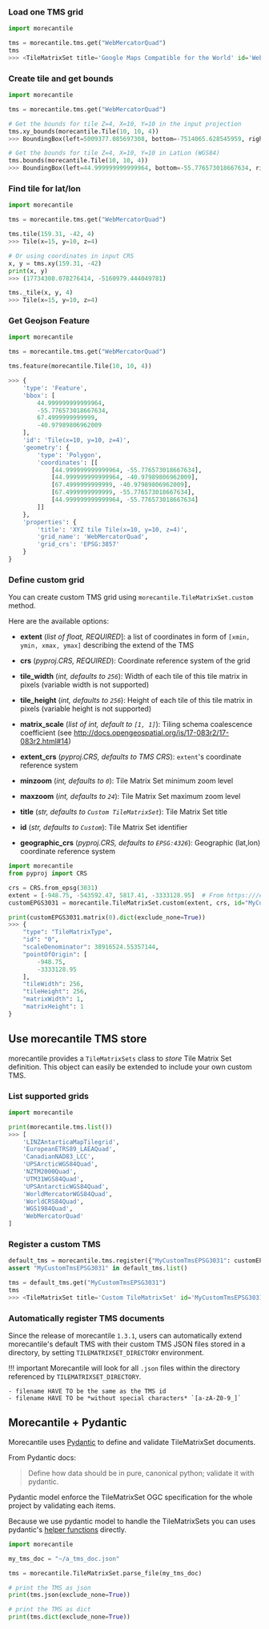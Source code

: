 
### Load one TMS grid
```python
import morecantile

tms = morecantile.tms.get("WebMercatorQuad")
tms
>>> <TileMatrixSet title='Google Maps Compatible for the World' id='WebMercatorQuad'>
```

### Create tile and get bounds
```python
import morecantile

tms = morecantile.tms.get("WebMercatorQuad")

# Get the bounds for tile Z=4, X=10, Y=10 in the input projection
tms.xy_bounds(morecantile.Tile(10, 10, 4))
>>> BoundingBox(left=5009377.085697308, bottom=-7514065.628545959, right=7514065.628545959, top=-5009377.085697308)

# Get the bounds for tile Z=4, X=10, Y=10 in LatLon (WGS84)
tms.bounds(morecantile.Tile(10, 10, 4))
>>> BoundingBox(left=44.999999999999964, bottom=-55.776573018667634, right=67.4999999999999, top=-40.97989806962009)
```

### Find tile for lat/lon
```python
import morecantile

tms = morecantile.tms.get("WebMercatorQuad")

tms.tile(159.31, -42, 4)
>>> Tile(x=15, y=10, z=4)

# Or using coordinates in input CRS
x, y = tms.xy(159.31, -42)
print(x, y)
>>> (17734308.078276414, -5160979.444049781)

tms._tile(x, y, 4)
>>> Tile(x=15, y=10, z=4)
```

### Get Geojson Feature

```python
import morecantile

tms = morecantile.tms.get("WebMercatorQuad")

tms.feature(morecantile.Tile(10, 10, 4))

>>> {
    'type': 'Feature',
    'bbox': [
        44.999999999999964,
        -55.776573018667634,
        67.4999999999999,
        -40.97989806962009
    ],
    'id': 'Tile(x=10, y=10, z=4)',
    'geometry': {
        'type': 'Polygon',
        'coordinates': [[
            [44.999999999999964, -55.776573018667634],
            [44.999999999999964, -40.97989806962009],
            [67.4999999999999, -40.97989806962009],
            [67.4999999999999, -55.776573018667634],
            [44.999999999999964, -55.776573018667634]
        ]]
    },
    'properties': {
        'title': 'XYZ tile Tile(x=10, y=10, z=4)',
        'grid_name': 'WebMercatorQuad',
        'grid_crs': 'EPSG:3857'
    }
}
```

### Define custom grid

You can create custom TMS grid using `morecantile.TileMatrixSet.custom` method.

Here are the available options:

- **extent** (*list of float, REQUIRED*]: a list of coordinates in form of `[xmin, ymin, xmax, ymax]` describing the extend of the TMS

- **crs** (*pyproj.CRS, REQUIRED*): Coordinate reference system of the grid

- **tile_width** (*int, defaults to `256`*): Width of each tile of this tile matrix in pixels (variable width is not supported)

- **tile_height** (*int, defaults to `256`*): Height of each tile of this tile matrix in pixels (variable height is not supported)

- **matrix_scale** (*list of int, default to `[1, 1]`*): Tiling schema coalescence coefficient (see http://docs.opengeospatial.org/is/17-083r2/17-083r2.html#14)

- **extent_crs** (*pyproj.CRS, defaults to TMS CRS*): `extent`'s coordinate reference system

- **minzoom** (*int, defaults to `0`*): Tile Matrix Set minimum zoom level

- **maxzoom** (*int, defaults to `24`*): Tile Matrix Set maximum zoom level

- **title** (*str, defaults to `Custom TileMatrixSet`*): Tile Matrix Set title

- **id** (*str, defaults to `Custom`*): Tile Matrix Set identifier

- **geographic_crs** (*pyproj.CRS, defaults to `EPSG:4326`*): Geographic (lat,lon) coordinate reference system


```python
import morecantile
from pyproj import CRS

crs = CRS.from_epsg(3031)
extent = [-948.75, -543592.47, 5817.41, -3333128.95]  # From https:///epsg.io/3031
customEPGS3031 = morecantile.TileMatrixSet.custom(extent, crs, id="MyCustomTmsEPSG3031")

print(customEPGS3031.matrix(0).dict(exclude_none=True))
>>> {
    "type": "TileMatrixType",
    "id": "0",
    "scaleDenominator": 38916524.55357144,
    "pointOfOrigin": [
        -948.75,
        -3333128.95
    ],
    "tileWidth": 256,
    "tileHeight": 256,
    "matrixWidth": 1,
    "matrixHeight": 1
}
```

## Use morecantile TMS store

morecantile provides a `TileMatrixSets` class to *store* Tile Matrix Set definition. This object can easily be extended to include your own custom TMS.

### List supported grids

```python
import morecantile

print(morecantile.tms.list())
>>> [
    'LINZAntarticaMapTilegrid',
    'EuropeanETRS89_LAEAQuad',
    'CanadianNAD83_LCC',
    'UPSArcticWGS84Quad',
    'NZTM2000Quad',
    'UTM31WGS84Quad',
    'UPSAntarcticWGS84Quad',
    'WorldMercatorWGS84Quad',
    'WorldCRS84Quad',
    'WGS1984Quad',
    'WebMercatorQuad'
]
```

### Register a custom TMS

```python
default_tms = morecantile.tms.register({"MyCustomTmsEPSG3031": customEPGS3031})
assert "MyCustomTmsEPSG3031" in default_tms.list()

tms = default_tms.get("MyCustomTmsEPSG3031")
tms
>>> <TileMatrixSet title='Custom TileMatrixSet' id='MyCustomTmsEPSG3031'>
```

### Automatically register TMS documents

Since the release of morecantile `1.3.1`, users can automatically extend morecantile's default TMS with their custom TMS JSON files stored in a directory, by setting `TILEMATRIXSET_DIRECTORY` environment.

!!! important
    Morecantile will look for all `.json` files within the directory referenced by `TILEMATRIXSET_DIRECTORY`.

    - filename HAVE TO be the same as the TMS id
    - filename HAVE TO be *without special characters* `[a-zA-Z0-9_]`

## Morecantile + Pydantic

Morecantile uses [Pydantic](https://pydantic-docs.helpmanual.io) to define and validate TileMatrixSet documents.

From Pydantic docs:
> Define how data should be in pure, canonical python; validate it with pydantic.

Pydantic model enforce the TileMatrixSet OGC specification for the whole project by validating each items.

Because we use pydantic model to handle the TileMatrixSets you can uses pydantic's [helper functions](https://pydantic-docs.helpmanual.io/usage/models/#helper-functions) directly.

```python
import morecantile

my_tms_doc = "~/a_tms_doc.json"

tms = morecantile.TileMatrixSet.parse_file(my_tms_doc)

# print the TMS as json
print(tms.json(exclude_none=True))

# print the TMS as dict
print(tms.dict(exclude_none=True))
```
